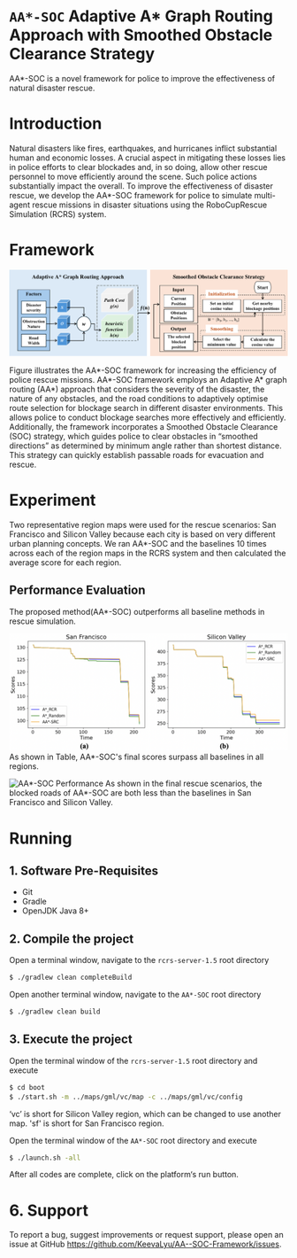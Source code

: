 # `AA*-SOC` Adaptive A* Graph Routing Approach with Smoothed Obstacle Clearance Strategy

AA*-SOC is a novel framework for police to improve the effectiveness of natural disaster rescue.

# Introduction
Natural disasters like fires, earthquakes, and hurricanes inflict substantial human and economic losses. A crucial aspect in mitigating these losses lies in police efforts to clear blockades and, in so doing, allow other rescue personnel to move efficiently around the scene. Such police actions substantially impact the overall. To improve the effectiveness of disaster rescue, we develop the AA*-SOC framework for police to simulate multi-agent rescue missions in disaster situations using the RoboCupRescue Simulation (RCRS) system.

# Framework
![AA*-SOC Framework](img/Framework.png)

Figure illustrates the AA*-SOC framework for increasing the efficiency of police rescue missions. AA*-SOC framework employs an Adaptive A* graph routing (AA*) approach that considers the severity of the disaster, the nature of any obstacles, and the road conditions to adaptively optimise route selection for blockage search in different disaster environments. This allows police to conduct blockage searches more effectively and efficiently. Additionally, the framework incorporates a Smoothed Obstacle Clearance (SOC) strategy, which guides police to clear obstacles in “smoothed directions” as determined by minimum angle rather than shortest distance. This strategy can quickly establish passable roads for evacuation and rescue. 

# Experiment
Two representative region maps were used for the rescue scenarios: San Francisco and Silicon Valley because each city is based on very different urban planning concepts. We ran AA*-SOC and the baselines 10 times across each of the region maps in the RCRS system and then calculated the average score for each region.

## Performance Evaluation
The proposed method(AA*-SOC) outperforms all baseline methods in rescue simulation.

![AA*-SOC Performance](img/scores.png)
As shown in Table,  AA*-SOC's final scores surpass all baselines in all regions.

![AA*-SOC Performance](img/result.png)
As shown in the final rescue scenarios, the blocked roads of AA*-SOC are both less than the baselines in San Francisco and Silicon Valley.

# Running
## 1. Software Pre-Requisites

- Git
- Gradle
- OpenJDK Java 8+

## 2. Compile the project

Open a terminal window, navigate to the ```rcrs-server-1.5``` root directory

```bash
$ ./gradlew clean completeBuild
```

Open another terminal window, navigate to the ```AA*-SOC``` root directory

```bash
$ ./gradlew clean build
```

## 3. Execute the project

Open the terminal window of the ```rcrs-server-1.5``` root directory and execute

```bash
$ cd boot
$ ./start.sh -m ../maps/gml/vc/map -c ../maps/gml/vc/config
```
‘vc’ is short for Silicon Valley region, which can be changed to use another map.
'sf' is short for San Francisco region.

Open the terminal window of the ```AA*-SOC``` root directory and execute

```bash
$ ./launch.sh -all
```
After all codes are complete, click on the platform‘s run button.

# 6. Support

To report a bug, suggest improvements or request support, please open an issue at GitHub <https://github.com/KeevaLyu/AA--SOC-Framework/issues>.
